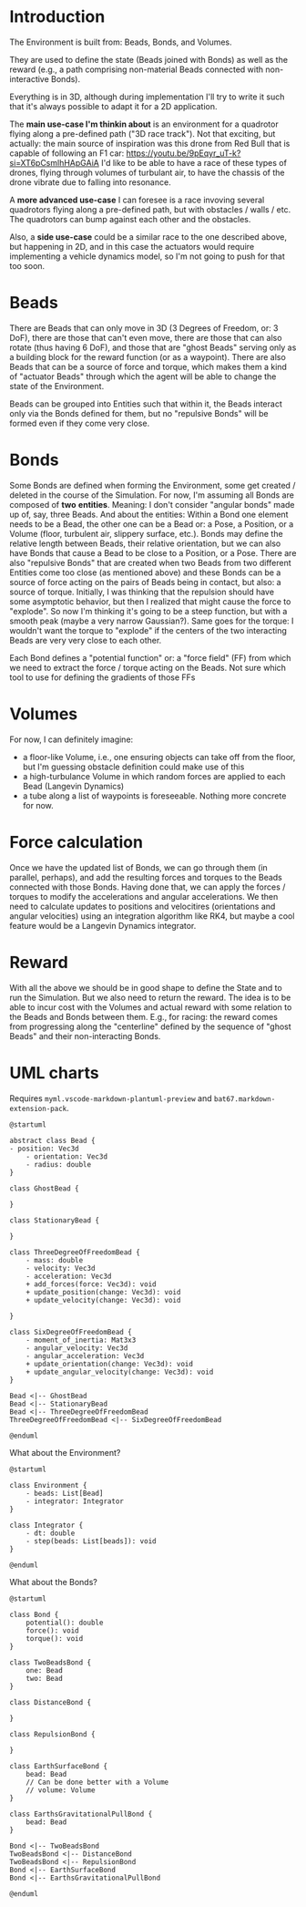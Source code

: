 # Introduction
The Environment is built from: Beads, Bonds, and Volumes.

They are used to define the state (Beads joined with Bonds) as well as the reward (e.g., a path comprising non-material Beads connected with non-interactive Bonds).

Everything is in 3D, although during implementation I'll try to write it such that it's always possible to adapt it for a 2D application. 

The **main use-case I'm thinkin about** is an environment for a quadrotor flying along a pre-defined path ("3D race track"). Not that exciting, but actually: the main source of inspiration was this drone from Red Bull that is capable of following an F1 car: https://youtu.be/9pEqyr_uT-k?si=XT6pCsmlhHApGAiA 
I'd like to be able to have a race of these types of drones, flying through volumes of turbulant air, to have the chassis of the drone vibrate due to falling into resonance.

A **more advanced use-case** I can foresee is a race invoving several quadrotors flying along a pre-defined path, but with obstacles / walls / etc. The quadrotors can bump against each other and the obstacles.

Also, a **side use-case** could be a similar race to the one described above, but happening in 2D, and in this case the actuators would require implementing a vehicle dynamics model, so I'm not going to push for that too soon.


# Beads
There are Beads that can only move in 3D (3 Degrees of Freedom, or: 3 DoF), there are those that can't even  move, there are those that can also rotate (thus having 6 DoF), and those that are "ghost Beads" serving only as a building block for the reward function (or as a waypoint). There are also Beads that can be a source of force and torque, which makes them a kind of "actuator Beads" through which the agent will be able to change the state of the Environment.

Beads can be grouped into Entities such that within it, the Beads interact only via the Bonds defined for them, but no "repulsive Bonds" will be formed even if they come very close.


# Bonds
Some Bonds are defined when forming the Environment, some get created / deleted in the course of the Simulation. For now, I'm assuming all Bonds are composed of **two** **entities**. Meaning: I don't consider "angular bonds" made up of, say, three Beads. And about the entities: Within a Bond one element needs to be a Bead, the other one can be a Bead or: a Pose, a Position, or a Volume (floor, turbulent air, slippery surface, etc.). Bonds may define the relative length between Beads, their relative orientation, but we can also have Bonds that cause a Bead to be close to a Position, or a Pose. There are also "repulsive Bonds" that are created when two Beads from two different Entities come too close (as mentioned above) and these Bonds can be a source of force acting on the pairs of Beads being in contact, but also: a source of torque. Initially, I was thinking that the repulsion should have some asymptotic behavior, but then I realized that might cause the force to "explode". So now I'm thinking it's going to be a steep function, but with a smooth peak (maybe a very narrow Gaussian?). Same goes for the torque: I wouldn't want the torque to "explode" if the centers of the two interacting Beads are very very close to each other.

Each Bond defines a "potential function" or: a "force field" (FF) from which we need to extract the force / torque acting on the Beads. Not sure which tool to use for defining the gradients of those FFs


# Volumes
For now, I can definitely imagine:
* a floor-like Volume, i.e., one ensuring objects can take off from the floor, but I'm guessing obstacle definition could make use of this
* a high-turbulance Volume in which random forces are applied to each Bead (Langevin Dynamics)
* a tube along a list of waypoints is foreseeable. Nothing more concrete for now.


# Force calculation
Once we have the updated list of Bonds, we can go through them (in parallel, perhaps), and add the resulting forces and torques to the Beads connected with those Bonds. Having done that, we can apply the forces / torques to modify the accelerations and angular accelerations. We then need to calculate updates to positions and velocitires (orientations and angular velocities) using an integration algorithm like RK4, but maybe a cool feature would be a Langevin Dynamics integrator.


# Reward
With all the above we should be in good shape to define the State and to run the Simulation. But we also need to return the reward. The idea is to be able to incur cost with the Volumes and actual reward with some relation to the Beads and Bonds between them. E.g., for racing: the reward comes from progressing along the "centerline" defined by the sequence of "ghost Beads" and their non-interacting Bonds.


# UML charts
Requires `myml.vscode-markdown-plantuml-preview` and `bat67.markdown-extension-pack`.


```plantuml
@startuml

abstract class Bead {
- position: Vec3d
    - orientation: Vec3d
    - radius: double
}

class GhostBead {
    
}

class StationaryBead {
    
}

class ThreeDegreeOfFreedomBead {
    - mass: double
    - velocity: Vec3d
    - acceleration: Vec3d
    + add_forces(force: Vec3d): void
    + update_position(change: Vec3d): void
    + update_velocity(change: Vec3d): void

}

class SixDegreeOfFreedomBead {
    - moment_of_inertia: Mat3x3
    - angular_velocity: Vec3d
    - angular_acceleration: Vec3d
    + update_orientation(change: Vec3d): void
    + update_angular_velocity(change: Vec3d): void
}

Bead <|-- GhostBead
Bead <|-- StationaryBead
Bead <|-- ThreeDegreeOfFreedomBead
ThreeDegreeOfFreedomBead <|-- SixDegreeOfFreedomBead

@enduml
```

What about the Environment?
```plantuml
@startuml

class Environment {
    - beads: List[Bead]
    - integrator: Integrator
}

class Integrator {
    - dt: double
    - step(beads: List[beads]): void
}

@enduml
```

What about the Bonds?
```plantuml
@startuml

class Bond {
    potential(): double
    force(): void
    torque(): void
}

class TwoBeadsBond {
    one: Bead
    two: Bead
}

class DistanceBond {

}

class RepulsionBond {

}

class EarthSurfaceBond {
    bead: Bead
    // Can be done better with a Volume
    // volume: Volume
}

class EarthsGravitationalPullBond {
    bead: Bead
}

Bond <|-- TwoBeadsBond
TwoBeadsBond <|-- DistanceBond
TwoBeadsBond <|-- RepulsionBond
Bond <|-- EarthSurfaceBond
Bond <|-- EarthsGravitationalPullBond

@enduml
```
